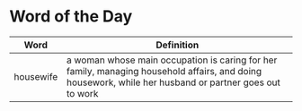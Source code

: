 # Word of the Day

|Word|Definition|
|---|---|
|housewife|a woman whose main occupation is caring for her family, managing household affairs, and doing housework, while her husband or partner goes out to work|